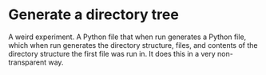 # Generate a directory tree

A weird experiment. A Python file that when run generates a Python file, which when run generates the directory structure, files, and contents of the directory structure the first file was run in. It does this in a very non-transparent way.
